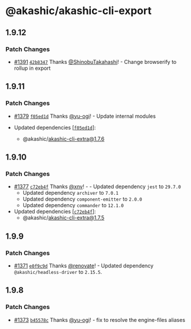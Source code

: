 # @akashic/akashic-cli-export

## 1.9.12

### Patch Changes

- [#1391](https://github.com/akashic-games/akashic-cli/pull/1391) [`42b8347`](https://github.com/akashic-games/akashic-cli/commit/42b8347907b4fcd1213c2c88b1b3ac6eeeb97ee6) Thanks [@ShinobuTakahashi](https://github.com/ShinobuTakahashi)! - Change browserify to rollup in export

## 1.9.11

### Patch Changes

- [#1379](https://github.com/akashic-games/akashic-cli/pull/1379) [`f05ed1d`](https://github.com/akashic-games/akashic-cli/commit/f05ed1da2a204f816f446d8f57b83011aea8f05b) Thanks [@yu-ogi](https://github.com/yu-ogi)! - Update internal modules

- Updated dependencies [[`f05ed1d`](https://github.com/akashic-games/akashic-cli/commit/f05ed1da2a204f816f446d8f57b83011aea8f05b)]:
  - @akashic/akashic-cli-extra@1.7.6

## 1.9.10

### Patch Changes

- [#1377](https://github.com/akashic-games/akashic-cli/pull/1377) [`c72eb4f`](https://github.com/akashic-games/akashic-cli/commit/c72eb4fada26352acec1fe31900551a03cd16cbd) Thanks [@xnv](https://github.com/xnv)! - - Updated dependency `jest` to `29.7.0`
  - Updated dependency `archiver` to `7.0.1`
  - Updated dependency `component-emitter` to `2.0.0`
  - Updated dependency `commander` to `12.1.0`
- Updated dependencies [[`c72eb4f`](https://github.com/akashic-games/akashic-cli/commit/c72eb4fada26352acec1fe31900551a03cd16cbd)]:
  - @akashic/akashic-cli-extra@1.7.5

## 1.9.9

### Patch Changes

- [#1371](https://github.com/akashic-games/akashic-cli/pull/1371) [`e0f9c9d`](https://github.com/akashic-games/akashic-cli/commit/e0f9c9dd50dad00fbf5aa8c521f0546279aa8150) Thanks [@renovate](https://github.com/apps/renovate)! - Updated dependency `@akashic/headless-driver` to `2.15.5`.

## 1.9.8

### Patch Changes

- [#1373](https://github.com/akashic-games/akashic-cli/pull/1373) [`b45578c`](https://github.com/akashic-games/akashic-cli/commit/b45578c0735804dde99fd5aa08d19bdf2873b3d2) Thanks [@yu-ogi](https://github.com/yu-ogi)! - fix to resolve the engine-files aliases
